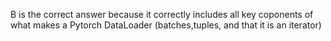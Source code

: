B is the correct answer because it correctly includes all key coponents of what makes a Pytorch DataLoader (batches,tuples, and that it is an iterator)
